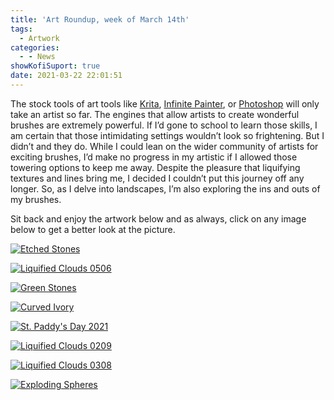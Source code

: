 ```yaml
---
title: 'Art Roundup, week of March 14th'
tags:
  - Artwork
categories:
  - - News
showKofiSuport: true
date: 2021-03-22 22:01:51
---
```


The stock tools of art tools like [Krita](https://krita.org/en/), [Infinite Painter](https://www.infinitestudio.art/painter.php), or [Photoshop](https://www.adobe.com/products/photoshop.html) will only take an artist so far. The engines that allow artists to create wonderful brushes are extremely powerful. If I’d gone to school to learn those skills, I am certain that those intimidating settings wouldn’t look so frightening. But I didn’t and they do. While I could lean on the wider community of artists for exciting brushes, I’d make no progress in my artistic if I allowed those towering options to keep me away.<!-- more --> Despite the pleasure that liquifying textures and lines bring me, I decided I couldn’t put this journey off any longer. So, as I delve into landscapes, I’m also exploring the ins and outs of my brushes.

Sit back and enjoy the artwork below and as always, click on any image below to get a better look at the picture.

<div class="center">

[![Etched Stones](https://images-wixmp-ed30a86b8c4ca887773594c2.wixmp.com/f/f99a6bf8-c5b7-48b6-ad1d-bbd9283918e7/defet5x-b85d12f7-6bb1-4418-b66f-e8313ec45bb9.png/v1/fill/w_1600,h_2259,q_80,strp/etched_stones_by_stevenmeehan_defet5x-fullview.jpg?token=eyJ0eXAiOiJKV1QiLCJhbGciOiJIUzI1NiJ9.eyJzdWIiOiJ1cm46YXBwOiIsImlzcyI6InVybjphcHA6Iiwib2JqIjpbW3siaGVpZ2h0IjoiPD0yMjU5IiwicGF0aCI6IlwvZlwvZjk5YTZiZjgtYzViNy00OGI2LWFkMWQtYmJkOTI4MzkxOGU3XC9kZWZldDV4LWI4NWQxMmY3LTZiYjEtNDQxOC1iNjZmLWU4MzEzZWM0NWJiOS5wbmciLCJ3aWR0aCI6Ijw9MTYwMCJ9XV0sImF1ZCI6WyJ1cm46c2VydmljZTppbWFnZS5vcGVyYXRpb25zIl19.j-pQTJvm9CfxJGPI8BIong1btokd4afIyEpuycKVSx4 "Etched Stones")](https://www.deviantart.com/stevenmeehan/art/Etched-Stones-872411685)

</div>

<div class="center">

[![Liquified Clouds 0506](https://images-wixmp-ed30a86b8c4ca887773594c2.wixmp.com/f/f99a6bf8-c5b7-48b6-ad1d-bbd9283918e7/defetci-e55ff587-9abd-4e73-befc-5bdaac70706a.png/v1/fill/w_1600,h_1134,q_80,strp/liquified_clouds_0506_by_stevenmeehan_defetci-fullview.jpg?token=eyJ0eXAiOiJKV1QiLCJhbGciOiJIUzI1NiJ9.eyJzdWIiOiJ1cm46YXBwOiIsImlzcyI6InVybjphcHA6Iiwib2JqIjpbW3siaGVpZ2h0IjoiPD0xMTM0IiwicGF0aCI6IlwvZlwvZjk5YTZiZjgtYzViNy00OGI2LWFkMWQtYmJkOTI4MzkxOGU3XC9kZWZldGNpLWU1NWZmNTg3LTlhYmQtNGU3My1iZWZjLTViZGFhYzcwNzA2YS5wbmciLCJ3aWR0aCI6Ijw9MTYwMCJ9XV0sImF1ZCI6WyJ1cm46c2VydmljZTppbWFnZS5vcGVyYXRpb25zIl19.kv_wLRhpaHWFSl3-bxB-1O5aOwwXsVJYU0hkIk90gWw "Liquified Clouds 0506")](https://www.deviantart.com/stevenmeehan/art/Liquified-Clouds-0506-872411922)

</div>

<div class="center">

[![Green Stones](https://images-wixmp-ed30a86b8c4ca887773594c2.wixmp.com/f/f99a6bf8-c5b7-48b6-ad1d-bbd9283918e7/defetfm-634b4fd9-cf8f-492a-82e7-c5439b11262b.png/v1/fill/w_1600,h_2259,q_80,strp/green_stones_by_stevenmeehan_defetfm-fullview.jpg?token=eyJ0eXAiOiJKV1QiLCJhbGciOiJIUzI1NiJ9.eyJzdWIiOiJ1cm46YXBwOiIsImlzcyI6InVybjphcHA6Iiwib2JqIjpbW3siaGVpZ2h0IjoiPD0yMjU5IiwicGF0aCI6IlwvZlwvZjk5YTZiZjgtYzViNy00OGI2LWFkMWQtYmJkOTI4MzkxOGU3XC9kZWZldGZtLTYzNGI0ZmQ5LWNmOGYtNDkyYS04MmU3LWM1NDM5YjExMjYyYi5wbmciLCJ3aWR0aCI6Ijw9MTYwMCJ9XV0sImF1ZCI6WyJ1cm46c2VydmljZTppbWFnZS5vcGVyYXRpb25zIl19.N5QSukHmHCg1bge68k8DZGwbcnYarD41ZRKXdVEqxuE "Green Stones")](https://www.deviantart.com/stevenmeehan/art/Green-Stones-872412034)

</div>

<div class="center">

[![Curved Ivory](https://images-wixmp-ed30a86b8c4ca887773594c2.wixmp.com/f/f99a6bf8-c5b7-48b6-ad1d-bbd9283918e7/defetjl-fe6c8532-1c34-453c-8d38-5c238a45ab15.png/v1/fill/w_1600,h_2259,q_80,strp/curved_ivory_by_stevenmeehan_defetjl-fullview.jpg?token=eyJ0eXAiOiJKV1QiLCJhbGciOiJIUzI1NiJ9.eyJzdWIiOiJ1cm46YXBwOiIsImlzcyI6InVybjphcHA6Iiwib2JqIjpbW3siaGVpZ2h0IjoiPD0yMjU5IiwicGF0aCI6IlwvZlwvZjk5YTZiZjgtYzViNy00OGI2LWFkMWQtYmJkOTI4MzkxOGU3XC9kZWZldGpsLWZlNmM4NTMyLTFjMzQtNDUzYy04ZDM4LTVjMjM4YTQ1YWIxNS5wbmciLCJ3aWR0aCI6Ijw9MTYwMCJ9XV0sImF1ZCI6WyJ1cm46c2VydmljZTppbWFnZS5vcGVyYXRpb25zIl19.g_-9IxEgLxVImXy9jkxT0UcnqbGmjj5ySUtQr4NAcfM "Curved Ivory")](https://www.deviantart.com/stevenmeehan/art/Curved-Ivory-872412177)

</div>

<div class="center">

[![St. Paddy's Day 2021](https://images-wixmp-ed30a86b8c4ca887773594c2.wixmp.com/f/f99a6bf8-c5b7-48b6-ad1d-bbd9283918e7/defzu2r-010b0fa3-f33b-4549-92b4-8b5c76c4ff4b.png/v1/fill/w_1600,h_2259,q_80,strp/st_paddy_s_day_by_stevenmeehan_defzu2r-fullview.jpg?token=eyJ0eXAiOiJKV1QiLCJhbGciOiJIUzI1NiJ9.eyJzdWIiOiJ1cm46YXBwOiIsImlzcyI6InVybjphcHA6Iiwib2JqIjpbW3siaGVpZ2h0IjoiPD0yMjU5IiwicGF0aCI6IlwvZlwvZjk5YTZiZjgtYzViNy00OGI2LWFkMWQtYmJkOTI4MzkxOGU3XC9kZWZ6dTJyLTAxMGIwZmEzLWYzM2ItNDU0OS05MmI0LThiNWM3NmM0ZmY0Yi5wbmciLCJ3aWR0aCI6Ijw9MTYwMCJ9XV0sImF1ZCI6WyJ1cm46c2VydmljZTppbWFnZS5vcGVyYXRpb25zIl19.i4DiWII4iIIU3r_XxnTaBjH-A6naswncZ8vwyRwJ6SU "St. Paddy's Day 2021")](https://www.deviantart.com/stevenmeehan/art/St-Paddy-s-Day-873392643)

</div>

<div class="center">

[![Liquified Clouds 0209](https://images-wixmp-ed30a86b8c4ca887773594c2.wixmp.com/f/f99a6bf8-c5b7-48b6-ad1d-bbd9283918e7/defetms-bf0f4578-04c9-4958-89f0-b9572512f7b8.png/v1/fill/w_1600,h_1134,q_80,strp/liquified_clouds_0209_by_stevenmeehan_defetms-fullview.jpg?token=eyJ0eXAiOiJKV1QiLCJhbGciOiJIUzI1NiJ9.eyJzdWIiOiJ1cm46YXBwOiIsImlzcyI6InVybjphcHA6Iiwib2JqIjpbW3siaGVpZ2h0IjoiPD0xMTM0IiwicGF0aCI6IlwvZlwvZjk5YTZiZjgtYzViNy00OGI2LWFkMWQtYmJkOTI4MzkxOGU3XC9kZWZldG1zLWJmMGY0NTc4LTA0YzktNDk1OC04OWYwLWI5NTcyNTEyZjdiOC5wbmciLCJ3aWR0aCI6Ijw9MTYwMCJ9XV0sImF1ZCI6WyJ1cm46c2VydmljZTppbWFnZS5vcGVyYXRpb25zIl19.HCNJ9sw4gGvGwp63JEmZCqI6c-OAB9WB92efNInZLSg "Liquified Clouds 0209")](https://www.deviantart.com/stevenmeehan/art/Liquified-Clouds-0209-872412292)

</div>

<div class="center">

[![Liquified Clouds 0308](https://images-wixmp-ed30a86b8c4ca887773594c2.wixmp.com/f/f99a6bf8-c5b7-48b6-ad1d-bbd9283918e7/defetpi-f5c8f3b8-ec5e-4299-bdaa-f5f7ed7da112.png/v1/fill/w_1600,h_1134,q_80,strp/liquified_clouds_0308_by_stevenmeehan_defetpi-fullview.jpg?token=eyJ0eXAiOiJKV1QiLCJhbGciOiJIUzI1NiJ9.eyJzdWIiOiJ1cm46YXBwOiIsImlzcyI6InVybjphcHA6Iiwib2JqIjpbW3siaGVpZ2h0IjoiPD0xMTM0IiwicGF0aCI6IlwvZlwvZjk5YTZiZjgtYzViNy00OGI2LWFkMWQtYmJkOTI4MzkxOGU3XC9kZWZldHBpLWY1YzhmM2I4LWVjNWUtNDI5OS1iZGFhLWY1ZjdlZDdkYTExMi5wbmciLCJ3aWR0aCI6Ijw9MTYwMCJ9XV0sImF1ZCI6WyJ1cm46c2VydmljZTppbWFnZS5vcGVyYXRpb25zIl19.ZI5poHLjjm1K5xVFA3Qt47QKO_eaB8pHoXS9ZLqEeQs "Liquified Clouds 0308")](https://www.deviantart.com/stevenmeehan/art/Liquified-Clouds-0308-872412390)

</div>

<div class="center">

[![Exploding Spheres](https://images-wixmp-ed30a86b8c4ca887773594c2.wixmp.com/f/f99a6bf8-c5b7-48b6-ad1d-bbd9283918e7/defetr9-a57b78dd-88a9-4810-b62b-286c7fb50786.png/v1/fill/w_1600,h_1134,q_80,strp/exploding_spheres_by_stevenmeehan_defetr9-fullview.jpg?token=eyJ0eXAiOiJKV1QiLCJhbGciOiJIUzI1NiJ9.eyJzdWIiOiJ1cm46YXBwOiIsImlzcyI6InVybjphcHA6Iiwib2JqIjpbW3siaGVpZ2h0IjoiPD0xMTM0IiwicGF0aCI6IlwvZlwvZjk5YTZiZjgtYzViNy00OGI2LWFkMWQtYmJkOTI4MzkxOGU3XC9kZWZldHI5LWE1N2I3OGRkLTg4YTktNDgxMC1iNjJiLTI4NmM3ZmI1MDc4Ni5wbmciLCJ3aWR0aCI6Ijw9MTYwMCJ9XV0sImF1ZCI6WyJ1cm46c2VydmljZTppbWFnZS5vcGVyYXRpb25zIl19.VCFXQsuJpq5a7UxfXoMmiUTSNR6OzLxqWSlMft22pnQ "Exploding Spheres")](https://www.deviantart.com/stevenmeehan/art/Exploding-Spheres-872412453)

</div>
